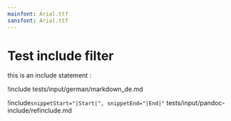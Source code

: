 ```yaml
---
mainfont: Arial.ttf
sansfont: Arial.ttf
---
```


# Test include filter

this is an include statement :

!include tests/input/german/markdown_de.md


!include`snippetStart="|Start|", snippetEnd="|End|"` tests/input/pandoc-include/refinclude.md



